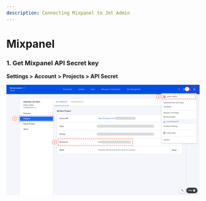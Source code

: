 ```yaml
---
description: Connecting Mixpanel to Jet Admin
---
```


# Mixpanel

### 1. Get Mixpanel API Secret key



**Settings &gt; Account &gt; Projects &gt; API Secret**

![](../../.gitbook/assets/group-2.png)



